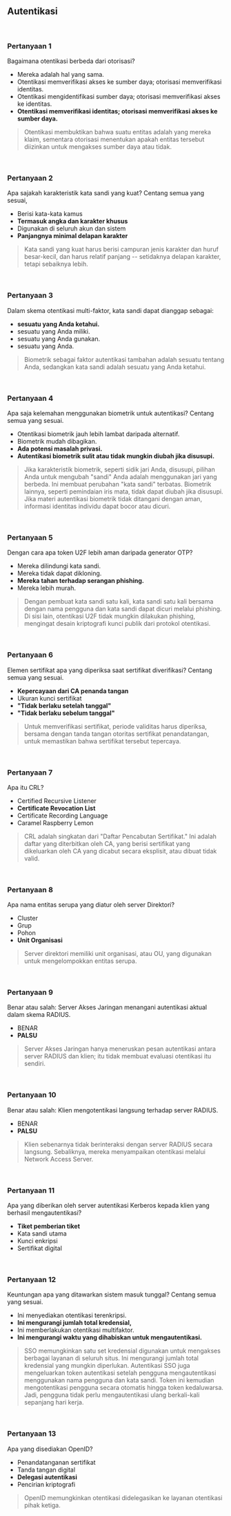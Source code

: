 ## Autentikasi

<br>

### Pertanyaan 1

Bagaimana otentikasi berbeda dari otorisasi?

* Mereka adalah hal yang sama.
* Otentikasi memverifikasi akses ke sumber daya; otorisasi memverifikasi identitas.
* Otentikasi mengidentifikasi sumber daya; otorisasi memverifikasi akses ke identitas.
* **Otentikasi memverifikasi identitas; otorisasi memverifikasi akses ke sumber daya.**

> Otentikasi membuktikan bahwa suatu entitas adalah yang mereka klaim, sementara otorisasi menentukan apakah entitas tersebut diizinkan untuk mengakses sumber daya atau tidak.
<br>

### Pertanyaan 2

Apa sajakah karakteristik kata sandi yang kuat? Centang semua yang sesuai,

* Berisi kata-kata kamus
* **Termasuk angka dan karakter khusus**
* Digunakan di seluruh akun dan sistem
* **Panjangnya minimal delapan karakter**

> Kata sandi yang kuat harus berisi campuran jenis karakter dan huruf besar-kecil, dan harus relatif panjang -- setidaknya delapan karakter, tetapi sebaiknya lebih.
<br>

### Pertanyaan 3

Dalam skema otentikasi multi-faktor, kata sandi dapat dianggap sebagai:

* **sesuatu yang Anda ketahui.**
* sesuatu yang Anda miliki.
* sesuatu yang Anda gunakan.
* sesuatu yang Anda.

> Biometrik sebagai faktor autentikasi tambahan adalah sesuatu tentang Anda, sedangkan kata sandi adalah sesuatu yang Anda ketahui.
<br>

### Pertanyaan 4

Apa saja kelemahan menggunakan biometrik untuk autentikasi? Centang semua yang sesuai.

* Otentikasi biometrik jauh lebih lambat daripada alternatif.
* Biometrik mudah dibagikan.
* **Ada potensi masalah privasi.**
* **Autentikasi biometrik sulit atau tidak mungkin diubah jika disusupi.**

> Jika karakteristik biometrik, seperti sidik jari Anda, disusupi, pilihan Anda untuk mengubah "sandi" Anda adalah menggunakan jari yang berbeda. Ini membuat perubahan "kata sandi" terbatas. Biometrik lainnya, seperti pemindaian iris mata, tidak dapat diubah jika disusupi. Jika materi autentikasi biometrik tidak ditangani dengan aman, informasi identitas individu dapat bocor atau dicuri.
<br>

### Pertanyaan 5

Dengan cara apa token U2F lebih aman daripada generator OTP?

* Mereka dilindungi kata sandi.
* Mereka tidak dapat dikloning.
* **Mereka tahan terhadap serangan phishing.**
* Mereka lebih murah.

> Dengan pembuat kata sandi satu kali, kata sandi satu kali bersama dengan nama pengguna dan kata sandi dapat dicuri melalui phishing. Di sisi lain, otentikasi U2F tidak mungkin dilakukan phishing, mengingat desain kriptografi kunci publik dari protokol otentikasi.
<br>

### Pertanyaan 6

Elemen sertifikat apa yang diperiksa saat sertifikat diverifikasi? Centang semua yang sesuai.

* **Kepercayaan dari CA penanda tangan**
* Ukuran kunci sertifikat
* **"Tidak berlaku setelah tanggal"**
* **"Tidak berlaku sebelum tanggal"**

> Untuk memverifikasi sertifikat, periode validitas harus diperiksa, bersama dengan tanda tangan otoritas sertifikat penandatangan, untuk memastikan bahwa sertifikat tersebut tepercaya.
<br>

### Pertanyaan 7

Apa itu CRL?

* Certified Recursive Listener
* **Certificate Revocation List**
* Certificate Recording Language
* Caramel Raspberry Lemon

> CRL adalah singkatan dari "Daftar Pencabutan Sertifikat." Ini adalah daftar yang diterbitkan oleh CA, yang berisi sertifikat yang dikeluarkan oleh CA yang dicabut secara eksplisit, atau dibuat tidak valid.
<br>

### Pertanyaan 8

Apa nama entitas serupa yang diatur oleh server Direktori?

* Cluster
* Grup
* Pohon
* **Unit Organisasi**

> Server direktori memiliki unit organisasi, atau OU, yang digunakan untuk mengelompokkan entitas serupa.
<br>

### Pertanyaan 9

Benar atau salah: Server Akses Jaringan menangani autentikasi aktual dalam skema RADIUS.

* BENAR
* **PALSU**

> Server Akses Jaringan hanya meneruskan pesan autentikasi antara server RADIUS dan klien; itu tidak membuat evaluasi otentikasi itu sendiri.
<br>

### Pertanyaan 10

Benar atau salah: Klien mengotentikasi langsung terhadap server RADIUS.

* BENAR
* **PALSU**

> Klien sebenarnya tidak berinteraksi dengan server RADIUS secara langsung. Sebaliknya, mereka menyampaikan otentikasi melalui Network Access Server.
<br>

### Pertanyaan 11

Apa yang diberikan oleh server autentikasi Kerberos kepada klien yang berhasil mengautentikasi?

* **Tiket pemberian tiket**
* Kata sandi utama
* Kunci enkripsi
* Sertifikat digital

<br>

### Pertanyaan 12

Keuntungan apa yang ditawarkan sistem masuk tunggal? Centang semua yang sesuai.

* Ini menyediakan otentikasi terenkripsi.
* **Ini mengurangi jumlah total kredensial,**
* Ini memberlakukan otentikasi multifaktor.
* **Ini mengurangi waktu yang dihabiskan untuk mengautentikasi.**

> SSO memungkinkan satu set kredensial digunakan untuk mengakses berbagai layanan di seluruh situs. Ini mengurangi jumlah total kredensial yang mungkin diperlukan. Autentikasi SSO juga mengeluarkan token autentikasi setelah pengguna mengautentikasi menggunakan nama pengguna dan kata sandi. Token ini kemudian mengotentikasi pengguna secara otomatis hingga token kedaluwarsa. Jadi, pengguna tidak perlu mengautentikasi ulang berkali-kali sepanjang hari kerja.
<br>

### Pertanyaan 13

Apa yang disediakan OpenID?

* Penandatanganan sertifikat
* Tanda tangan digital
* **Delegasi autentikasi**
* Pencirian kriptografi

> OpenID memungkinkan otentikasi didelegasikan ke layanan otentikasi pihak ketiga.
